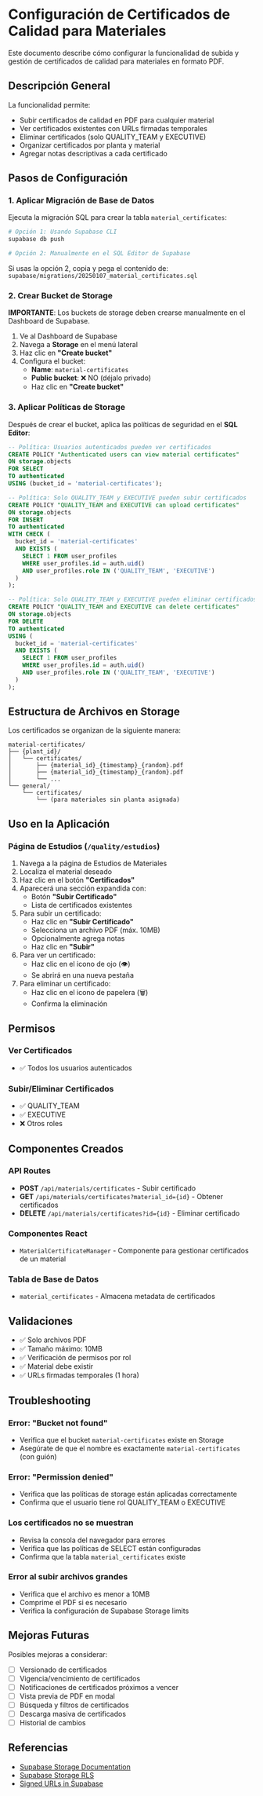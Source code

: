 # Configuración de Certificados de Calidad para Materiales

Este documento describe cómo configurar la funcionalidad de subida y gestión de certificados de calidad para materiales en formato PDF.

## Descripción General

La funcionalidad permite:
- Subir certificados de calidad en PDF para cualquier material
- Ver certificados existentes con URLs firmadas temporales
- Eliminar certificados (solo QUALITY_TEAM y EXECUTIVE)
- Organizar certificados por planta y material
- Agregar notas descriptivas a cada certificado

## Pasos de Configuración

### 1. Aplicar Migración de Base de Datos

Ejecuta la migración SQL para crear la tabla `material_certificates`:

```bash
# Opción 1: Usando Supabase CLI
supabase db push

# Opción 2: Manualmente en el SQL Editor de Supabase
```

Si usas la opción 2, copia y pega el contenido de:
`supabase/migrations/20250107_material_certificates.sql`

### 2. Crear Bucket de Storage

**IMPORTANTE**: Los buckets de storage deben crearse manualmente en el Dashboard de Supabase.

1. Ve al Dashboard de Supabase
2. Navega a **Storage** en el menú lateral
3. Haz clic en **"Create bucket"**
4. Configura el bucket:
   - **Name**: `material-certificates`
   - **Public bucket**: ❌ NO (déjalo privado)
   - Haz clic en **"Create bucket"**

### 3. Aplicar Políticas de Storage

Después de crear el bucket, aplica las políticas de seguridad en el **SQL Editor**:

```sql
-- Política: Usuarios autenticados pueden ver certificados
CREATE POLICY "Authenticated users can view material certificates"
ON storage.objects
FOR SELECT
TO authenticated
USING (bucket_id = 'material-certificates');

-- Política: Solo QUALITY_TEAM y EXECUTIVE pueden subir certificados
CREATE POLICY "QUALITY_TEAM and EXECUTIVE can upload certificates"
ON storage.objects
FOR INSERT
TO authenticated
WITH CHECK (
  bucket_id = 'material-certificates' 
  AND EXISTS (
    SELECT 1 FROM user_profiles
    WHERE user_profiles.id = auth.uid()
    AND user_profiles.role IN ('QUALITY_TEAM', 'EXECUTIVE')
  )
);

-- Política: Solo QUALITY_TEAM y EXECUTIVE pueden eliminar certificados
CREATE POLICY "QUALITY_TEAM and EXECUTIVE can delete certificates"
ON storage.objects
FOR DELETE
TO authenticated
USING (
  bucket_id = 'material-certificates'
  AND EXISTS (
    SELECT 1 FROM user_profiles
    WHERE user_profiles.id = auth.uid()
    AND user_profiles.role IN ('QUALITY_TEAM', 'EXECUTIVE')
  )
);
```

## Estructura de Archivos en Storage

Los certificados se organizan de la siguiente manera:

```
material-certificates/
├── {plant_id}/
│   └── certificates/
│       ├── {material_id}_{timestamp}_{random}.pdf
│       ├── {material_id}_{timestamp}_{random}.pdf
│       └── ...
└── general/
    └── certificates/
        └── (para materiales sin planta asignada)
```

## Uso en la Aplicación

### Página de Estudios (`/quality/estudios`)

1. Navega a la página de Estudios de Materiales
2. Localiza el material deseado
3. Haz clic en el botón **"Certificados"**
4. Aparecerá una sección expandida con:
   - Botón **"Subir Certificado"**
   - Lista de certificados existentes
5. Para subir un certificado:
   - Haz clic en **"Subir Certificado"**
   - Selecciona un archivo PDF (máx. 10MB)
   - Opcionalmente agrega notas
   - Haz clic en **"Subir"**
6. Para ver un certificado:
   - Haz clic en el icono de ojo (👁️)
   - Se abrirá en una nueva pestaña
7. Para eliminar un certificado:
   - Haz clic en el icono de papelera (🗑️)
   - Confirma la eliminación

## Permisos

### Ver Certificados
- ✅ Todos los usuarios autenticados

### Subir/Eliminar Certificados
- ✅ QUALITY_TEAM
- ✅ EXECUTIVE
- ❌ Otros roles

## Componentes Creados

### API Routes

- **POST** `/api/materials/certificates` - Subir certificado
- **GET** `/api/materials/certificates?material_id={id}` - Obtener certificados
- **DELETE** `/api/materials/certificates?id={id}` - Eliminar certificado

### Componentes React

- `MaterialCertificateManager` - Componente para gestionar certificados de un material

### Tabla de Base de Datos

- `material_certificates` - Almacena metadata de certificados

## Validaciones

- ✅ Solo archivos PDF
- ✅ Tamaño máximo: 10MB
- ✅ Verificación de permisos por rol
- ✅ Material debe existir
- ✅ URLs firmadas temporales (1 hora)

## Troubleshooting

### Error: "Bucket not found"
- Verifica que el bucket `material-certificates` existe en Storage
- Asegúrate de que el nombre es exactamente `material-certificates` (con guión)

### Error: "Permission denied"
- Verifica que las políticas de storage están aplicadas correctamente
- Confirma que el usuario tiene rol QUALITY_TEAM o EXECUTIVE

### Los certificados no se muestran
- Revisa la consola del navegador para errores
- Verifica que las políticas de SELECT están configuradas
- Confirma que la tabla `material_certificates` existe

### Error al subir archivos grandes
- Verifica que el archivo es menor a 10MB
- Comprime el PDF si es necesario
- Verifica la configuración de Supabase Storage limits

## Mejoras Futuras

Posibles mejoras a considerar:
- [ ] Versionado de certificados
- [ ] Vigencia/vencimiento de certificados
- [ ] Notificaciones de certificados próximos a vencer
- [ ] Vista previa de PDF en modal
- [ ] Búsqueda y filtros de certificados
- [ ] Descarga masiva de certificados
- [ ] Historial de cambios

## Referencias

- [Supabase Storage Documentation](https://supabase.com/docs/guides/storage)
- [Supabase Storage RLS](https://supabase.com/docs/guides/storage/security/access-control)
- [Signed URLs in Supabase](https://supabase.com/docs/guides/storage/serving/downloads)

